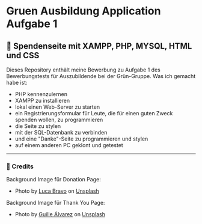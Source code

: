 # Gruen Ausbildung Application Aufgabe 1

## 🚀 Spendenseite mit XAMPP, PHP, MYSQL, HTML und CSS

Dieses Repository enthält meine Bewerbung zu Aufgabe 1 des Bewerbungstests für Auszubildende bei der Grün-Gruppe.
Was ich gemacht habe ist:
* PHP kennenzulernen
* XAMPP zu installieren
* lokal einen Web-Server zu starten
* ein Registrierungsformular für Leute, die für einen guten Zweck spenden wollen, zu programmieren
* die Seite zu stylen
* mit der SQL-Datenbank zu verbinden
* und eine "Danke"-Seite zu programmieren und stylen
* auf einem anderen PC geklont und getestet
----

### 🥇 Credits

Background Image für Donation Page:

* Photo by [Luca Bravo](https://unsplash.com/@lucabravo) on [Unsplash](https://unsplash.com)


Background Image für Thank You Page:

* Photo by [Guille Álvarez](https://unsplash.com/@guillealvarez) on [Unsplash](https://unsplash.com)
